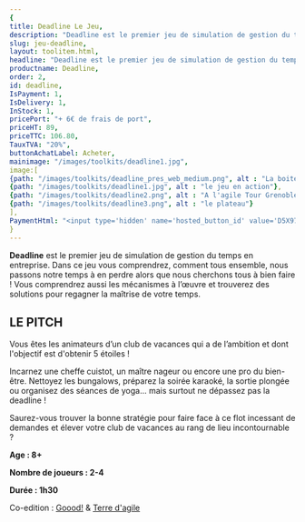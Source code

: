 ```yaml
---
{
title: Deadline Le Jeu,
description: "Deadline est le premier jeu de simulation de gestion du temps en entreprise. Vous êtes les animateurs d’un club de vacances qui a de l’ambition et dont l'objectif est d'obtenir 5 étoiles !",
slug: jeu-deadline,
layout: toolitem.html,
headline: "Deadline est le premier jeu de simulation de gestion du temps en entreprise." ,
productname: Deadline,
order: 2,
id: deadline,
IsPayment: 1,
IsDelivery: 1,
InStock: 1,
pricePort: "+ 6€ de frais de port",
priceHT: 89,
priceTTC: 106.80,
TauxTVA: "20%",
buttonAchatLabel: Acheter, 
mainimage: "/images/toolkits/deadline1.jpg",
image:[ 
{path: "/images/toolkits/deadline_pres_web_medium.png", alt : "La boite du jeu"},
{path: "/images/toolkits/deadline1.jpg", alt : "le jeu en action"},
{path: "/images/toolkits/deadline2.png", alt : "A l'agile Tour Grenoble"},
{path: "/images/toolkits/deadline3.png", alt : "le plateau"}
],
PaymentHtml: "<input type='hidden' name='hosted_button_id' value='D5X97CVKMPWDL'>"
}
---
```


**Deadline** est le premier jeu de simulation de gestion du temps en entreprise.
Dans ce jeu vous comprendrez, comment tous ensemble, nous
passons notre temps à en perdre alors que nous cherchons tous à
bien faire ! Vous comprendrez aussi les mécanismes à l’œuvre et
trouverez des solutions pour regagner la maîtrise de votre temps.

## LE PITCH
Vous êtes les animateurs d’un club de vacances qui a de
l’ambition et dont l'objectif est d'obtenir 5 étoiles !

Incarnez une cheffe cuistot, un maître nageur ou encore
une pro du bien-être. Nettoyez les bungalows, préparez
la soirée karaoké, la sortie plongée ou organisez des
séances de yoga... mais surtout ne dépassez pas la
deadline !

Saurez-vous trouver la bonne stratégie pour faire face à
ce flot incessant de demandes et élever votre club de
vacances au rang de lieu incontournable ?



**Age : 8+**

**Nombre de joueurs : 2-4**

**Durée : 1h30**

Co-edition : [Goood!](www.goood.pro) & [Terre d'agile](http://www.terredagile.com)
